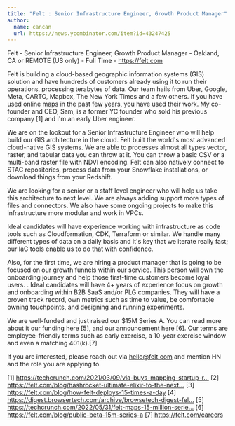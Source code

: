 ```yaml
---
title: "Felt : Senior Infrastructure Engineer, Growth Product Manager"
author:
  name: cancan
  url: https://news.ycombinator.com/item?id=43247425
---
```

Felt - Senior Infrastructure Engineer, Growth Product Manager - Oakland, CA or REMOTE (US only) - Full Time - <a href="https:&#x2F;&#x2F;felt.com" rel="nofollow">https:&#x2F;&#x2F;felt.com</a>

Felt is building a cloud-based geographic information systems (GIS) solution and have hundreds of customers already using it to run their operations, processing terabytes of data. Our team hails from Uber, Google, Meta, CARTO, Mapbox, The New York Times and a few others. If you have used online maps in the past few years, you have used their work. My co-founder and CEO, Sam, is a former YC founder who sold his previous company [1] and I&#x27;m an early Uber engineer.

We are on the lookout for a Senior Infrastructure Engineer who will help build our GIS architecture in the cloud. Felt built the world&#x27;s most advanced cloud-native GIS systems. We are able to processes almost all types vector, raster, and tabular data you can throw at it. You can throw a basic CSV or a multi-band raster file with NDVI encoding. Felt can also natively connect to STAC repositories, process data from your Snowflake installations, or download things from your Redshift.

We are looking for a senior or a staff level engineer who will help us take this architecture to next level. We are always adding support more types of files and connectors. We also have some ongoing projects to make this infrastructure more modular and work in VPCs.

Ideal candidates will have experience working with infrastructure as code tools such as Cloudformation, CDK, Terraform or similar. We handle many different types of data on a daily basis and it&#x27;s key that we iterate really fast; our IaC tools enable us to do that with confidence.

Also, for the first time, we are hiring a product manager that is going to be focused on our growth funnels within our service. This person will own the onboarding journey and help those first-time customers become loyal users.
.
Ideal candidates will have 4+ years of experience focus on growth and onboarding within B2B SaaS and&#x2F;or PLG companies. They will have a proven track record, own metrics such as time to value, be comfortable owning touchpoints, and designing and running experiments.

We are well-funded and just raised our $15M Series A. You can read more about it our funding here [5], and our announcement here [6]. Our terms are employee-friendly terms such as early exercise, a 10-year exercise window and even a matching 401(k).[7]

If you are interested, please reach out via hello@felt.com and mention HN and the role you are applying to.

[1] <a href="https:&#x2F;&#x2F;techcrunch.com&#x2F;2021&#x2F;03&#x2F;09&#x2F;via-buys-mapping-startup-remix-for-100-million&#x2F;" rel="nofollow">https:&#x2F;&#x2F;techcrunch.com&#x2F;2021&#x2F;03&#x2F;09&#x2F;via-buys-mapping-startup-r...</a>
[2] <a href="https:&#x2F;&#x2F;felt.com&#x2F;blog&#x2F;hashrocket-ultimate-elixir-to-the-next-level" rel="nofollow">https:&#x2F;&#x2F;felt.com&#x2F;blog&#x2F;hashrocket-ultimate-elixir-to-the-next...</a>
[3] <a href="https:&#x2F;&#x2F;felt.com&#x2F;blog&#x2F;how-felt-deploys-15-times-a-day" rel="nofollow">https:&#x2F;&#x2F;felt.com&#x2F;blog&#x2F;how-felt-deploys-15-times-a-day</a>
[4] <a href="https:&#x2F;&#x2F;digest.browsertech.com&#x2F;archive&#x2F;browsetech-digest-felt-is-making-browsers-make&#x2F;" rel="nofollow">https:&#x2F;&#x2F;digest.browsertech.com&#x2F;archive&#x2F;browsetech-digest-fel...</a>
[5] <a href="https:&#x2F;&#x2F;techcrunch.com&#x2F;2022&#x2F;05&#x2F;31&#x2F;felt-maps-15-million-series-a&#x2F;" rel="nofollow">https:&#x2F;&#x2F;techcrunch.com&#x2F;2022&#x2F;05&#x2F;31&#x2F;felt-maps-15-million-serie...</a>
[6] <a href="https:&#x2F;&#x2F;felt.com&#x2F;blog&#x2F;public-beta-15m-series-a" rel="nofollow">https:&#x2F;&#x2F;felt.com&#x2F;blog&#x2F;public-beta-15m-series-a</a>
[7] <a href="https:&#x2F;&#x2F;felt.com&#x2F;careers" rel="nofollow">https:&#x2F;&#x2F;felt.com&#x2F;careers</a>
<JobApplication />
